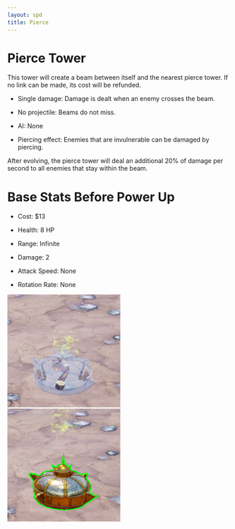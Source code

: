 ```yaml
---
layout: spd
title: Pierce
---
```


# Pierce Tower

This tower will create a beam between itself and the nearest pierce tower. If no link can be made, its cost will be refunded.

* Single damage: Damage is dealt when an enemy crosses the beam.

* No projectile: Beams do not miss.

* AI: None

* Piercing effect: Enemies that are invulnerable can be damaged by piercing.

After evolving, the pierce tower will deal an additional 20% of damage per second to all enemies that stay within the beam.

# Base Stats Before Power Up

* Cost: $13

* Health: 8 HP

* Range: Infinite

* Damage: 2

* Attack Speed: None

* Rotation Rate: None

<img src="/assets/images/spd/tower-pierce-unbuilt.jpg" width="256" height="256">
<img src="/assets/images/spd/tower-pierce.jpg" width="256" height="256">
